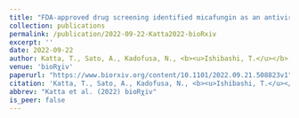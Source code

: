 ```yaml
---
title: "FDA-approved drug screening identified micafungin as an antiviral agent against bat-borne emerging zoonotic Pteropine orthoreovirus"
collection: publications
permalink: /publication/2022-09-22-Katta2022-bioRxiv
excerpt: ''
date: 2022-09-22
author: Katta, T., Sato, A., Kadofusa, N., <b><u>Ishibashi, T.</u></b>, Shimoda, H., Iida, A., Hondo, E.<sup>†</sup>
venue: 'bioRχiv'
paperurl: "https://www.biorxiv.org/content/10.1101/2022.09.21.508823v1"
citation: 'Katta, T., Sato, A., Kadofusa, N., <b><u>Ishibashi, T.</u></b>, Shimoda, H., Iida, A., Hondo, E.<sup>†</sup> (2022) "FDA-approved drug screening identified micafungin as an antiviral agent against bat-borne emerging zoonotic Pteropine orthoreovirus" <i>bioRχiv</i>.'
abbrev: "Katta et al. (2022) bioRχiv"
is_peer: false
---
```

